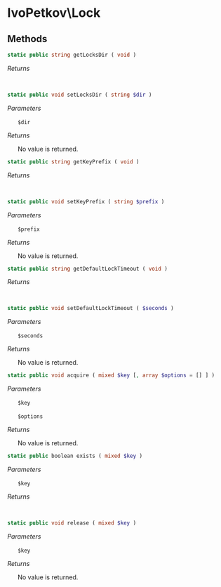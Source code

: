 # IvoPetkov\Lock
## Methods

```php
static public string getLocksDir ( void )
```

_Returns_

&nbsp;&nbsp;&nbsp;&nbsp;&nbsp;&nbsp;

```php
static public void setLocksDir ( string $dir )
```

_Parameters_

&nbsp;&nbsp;&nbsp;&nbsp;&nbsp;&nbsp;`$dir`

_Returns_

&nbsp;&nbsp;&nbsp;&nbsp;&nbsp;&nbsp;No value is returned.

```php
static public string getKeyPrefix ( void )
```

_Returns_

&nbsp;&nbsp;&nbsp;&nbsp;&nbsp;&nbsp;

```php
static public void setKeyPrefix ( string $prefix )
```

_Parameters_

&nbsp;&nbsp;&nbsp;&nbsp;&nbsp;&nbsp;`$prefix`

_Returns_

&nbsp;&nbsp;&nbsp;&nbsp;&nbsp;&nbsp;No value is returned.

```php
static public string getDefaultLockTimeout ( void )
```

_Returns_

&nbsp;&nbsp;&nbsp;&nbsp;&nbsp;&nbsp;

```php
static public void setDefaultLockTimeout ( $seconds )
```

_Parameters_

&nbsp;&nbsp;&nbsp;&nbsp;&nbsp;&nbsp;`$seconds`

_Returns_

&nbsp;&nbsp;&nbsp;&nbsp;&nbsp;&nbsp;No value is returned.

```php
static public void acquire ( mixed $key [, array $options = [] ] )
```

_Parameters_

&nbsp;&nbsp;&nbsp;&nbsp;&nbsp;&nbsp;`$key`

&nbsp;&nbsp;&nbsp;&nbsp;&nbsp;&nbsp;`$options`

_Returns_

&nbsp;&nbsp;&nbsp;&nbsp;&nbsp;&nbsp;No value is returned.

```php
static public boolean exists ( mixed $key )
```

_Parameters_

&nbsp;&nbsp;&nbsp;&nbsp;&nbsp;&nbsp;`$key`

_Returns_

&nbsp;&nbsp;&nbsp;&nbsp;&nbsp;&nbsp;

```php
static public void release ( mixed $key )
```

_Parameters_

&nbsp;&nbsp;&nbsp;&nbsp;&nbsp;&nbsp;`$key`

_Returns_

&nbsp;&nbsp;&nbsp;&nbsp;&nbsp;&nbsp;No value is returned.

